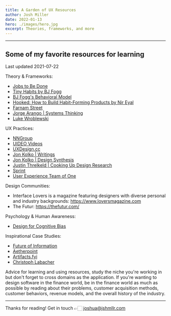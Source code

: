```yaml
---
title: A Garden of UX Resources
author: Josh Miller
date: 2022-01-13
hero: ./images/hero.jpg
excerpt: Theories, frameworks, and more 
---
```


---

## Some of my favorite resources for learning

Last updated 2021-07-22

Theory & Frameworks:

- [Jobs to Be Done](http://www.whencoffeeandkalecompete.com "When Coffee and Kale Compete")
- [Tiny Habits by BJ Fogg](https://tinyhabits.com "Tiny Habits")
- [BJ Fogg's Behavioral Model](https://behaviormodel.org "Behavioral Model")
- [Hooked: How to Build Habit-Forming Products by Nir Eyal](https://www.amazon.com/Hooked-How-Build-Habit-Forming-Products/dp/1591847788 "Hooked")
- [Farnam Street](https://fs.blog/mental-models/ "Mental Models")
- [Jorge Arango | Systems Thinking](https://us12.campaign-archive.com/home/?u=7ed59837ed5cc64f58fa915f2&id=516545fd5a "Clarity and Alignment to UX Design Projects")
- [Luke Wroblewski](https://www.lukew.com/ff/ "Luke W")

UX Practices:

- [NNGroup](https://www.nngroup.com/)
- [UIDEO Videos](https://uideo.net/)
- [UXDesign.cc](https://uxdesign.cc/)
- [Jon Kolko | Writings](http://www.jonkolko.com/index.php)
- [Jon Kolko | Design Synthesis](https://vimeo.com/3945848)
- [Justin Threlkeld | Cooking Up Design Research](https://www.notion.so/Cooking-up-design-research-6c42cd04b2b240ef8093e6ca2deb146b)
- [Sprint](https://www.thesprintbook.com/)
- [User Experience Team of One](https://smile.amazon.com/User-Experience-Team-One-Research/dp/1933820187)

Design Communities:

- Interface Lovers is a magazine featuring designers with diverse personal and industry backgrounds: <https://www.loversmagazine.com>
- The Futur: <https://thefutur.com/>

Psychology & Human Awareness:

- [Design for Cognitive Bias](https://abookapart.com/products/design-for-cognitive-bias "Design for Cognitive Bias")

Inspirational Case Studies:

- [Future of Information](http://futureofinformation.com)
- [Aetherpoint](https://www.aetherpoint.com/writing/)
- [Artifacts.fyi](http://artifacts.fyi)
- [Christoph Labacher](https://christophlabacher.com/about)

Advice for learning and using resources, study the niche you're working in but don't forget to cross domains as the application. If you're wanting to design software in the finance world, be in the finance world as much as possible by reading about their problems, customer acquisition methods, customer behaviors, revenue models, and the overall history of the industry.

---

Thanks for reading!
Get in touch 👉🏻 [joshua@jshmllr.com](mailto:joshua@jshmllr.com)

